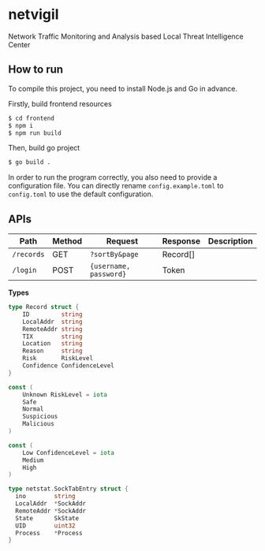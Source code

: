 # netvigil

Network Traffic Monitoring and Analysis based Local Threat Intelligence Center

## How to run

To compile this project, you need to install Node.js and Go in advance.

Firstly, build frontend resources

```bash
$ cd frontend
$ npm i
$ npm run build
```

Then, build go project

```bash
$ go build .
```

In order to run the program correctly, you also need to provide a configuration file. You can directly rename `config.example.toml` to `config.toml` to use the default configuration.

## APIs

| Path       | Method | Request                | Response | Description |
| ---------- | ------ | ---------------------- | -------- | ----------- |
| `/records` | GET    | `?sortBy&page`         | Record[] |             |
| `/login`   | POST   | `{username, password}` | Token    |             |

**Types**

```go
type Record struct {
	ID         string
	LocalAddr  string
	RemoteAddr string
	TIX        string
	Location   string
	Reason     string
	Risk       RiskLevel
	Confidence ConfidenceLevel
}

const (
	Unknown RiskLevel = iota
	Safe
	Normal
	Suspicious
	Malicious
)

const (
	Low ConfidenceLevel = iota
	Medium
	High
)
```

```go
type netstat.SockTabEntry struct {
  ino        string
  LocalAddr  *SockAddr
  RemoteAddr *SockAddr
  State      SkState
  UID        uint32
  Process    *Process
}
```
